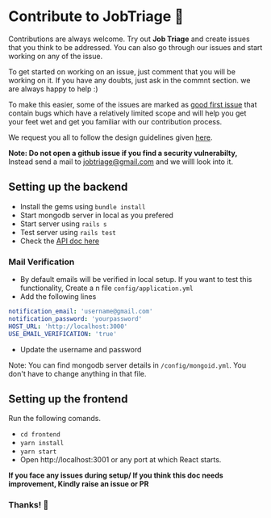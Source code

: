 # Contribute to JobTriage 🤝

Contributions are always welcome. Try out **Job Triage** and create issues that you think to be addressed. You can also go through our issues and start working on any of the issue. 

To get started on working on an issue, just comment that you will be working on it. If you have any doubts, just ask in the commnt section. we are always happy to help :)

To make this easier, some of the issues are marked as [good first issue](https://github.com/jobtriage/jobtriage/issues?q=is:open%20is:issue%20label:%22Good%20First%20Issue%22) that contain bugs which have a relatively limited scope and will help you get your feet wet and get you familiar with our contribution process. 

We request you all to follow the design guidelines given [here](/DESIGN_GUIDELINES.md).

**Note: Do not open a github issue if you find a security vulnerabilty,** Instead send a mail to jobtriage@gmail.com and we willl look into it.

## Setting up the backend 
- Install the gems using `bundle install`
 - Start mongodb server in local as you prefered
 - Start server using `rails s`
 - Test server using `rails test`
 - Check the [API doc here](https://documenter.getpostman.com/view/3705194/SzKWuxaB?version=latest)

### Mail Verification
  - By default emails will be verified in local setup. If you want to test  this functionality, Create a n file `config/application.yml` 
  - Add the following lines 
  ```yml
  notification_email: 'username@gmail.com'
notification_password: 'yourpassword'
HOST_URL: 'http://localhost:3000'
USE_EMAIL_VERIFICATION: 'true'
  ```
  - Update the username and password


Note: You can find mongodb server details in `/config/mongoid.yml`. You don't have to change anything in that file.

## Setting up the frontend
Run the following comands.

 - `cd frontend`
 - `yarn install`
 - `yarn start`
 -  Open http://localhost:3001 or any port at which React starts.


**If you face any issues during setup/ If you think this doc needs improvement, Kindly raise an issue or PR** 

### Thanks! :purple_heart: 